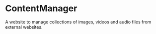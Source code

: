# ContentManager
A website to manage collections of images, videos and audio files from external websites.
